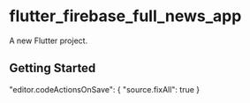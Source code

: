 # flutter_firebase_full_news_app

A new Flutter project.

## Getting Started

"editor.codeActionsOnSave": {
"source.fixAll": true
}
